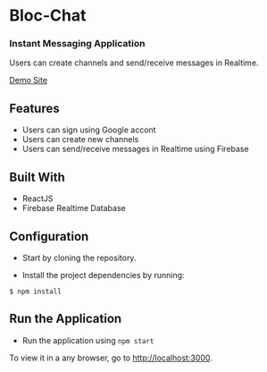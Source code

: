 # Bloc-Chat

### Instant Messaging Application

Users can create channels and send/receive messages in Realtime.

[Demo Site](https://labourer-member-54211.netlify.com/)

## Features

- Users can sign using Google accont
- Users can create new channels
- Users can send/receive messages in Realtime using Firebase

## Built With

- ReactJS
- Firebase Realtime Database

## Configuration

- Start by cloning the repository.

- Install the project dependencies by running:

```
$ npm install
```

## Run the Application

- Run the application using ```npm start```

To view it in a any browser, go to [http://localhost:3000](http://localhost:3000).
